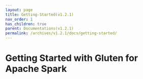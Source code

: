 ```yaml
---
layout: page
title: Getting-Started(v1.2.1)
nav_order: 1
has_children: true
parent: Documentations(v1.2.1)
permalink: /archives/v1.2.1/docs/getting-started/
---
```

# Getting Started with Gluten for Apache Spark


